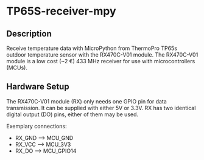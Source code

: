 # TP65S-receiver-mpy

## Description
Receive temperature data with MicroPython from ThermoPro TP65s outdoor temperature sensor with the RX470C-V01 module.
The RX470C-V01 module is a low cost (~2 €) 433 MHz receiver for use with microcontrollers (MCUs).

## Hardware Setup
The RX470C-V01 module (RX) only needs one GPIO pin for data transmission.
It can be supplied with either 5V or 3.3V.
RX has two identical digital output (DO) pins, either of them may be used.


Exemplary connections:
- RX_GND --> MCU_GND
- RX_VCC --> MCU_3V3
- RX_DO  --> MCU_GPIO14
